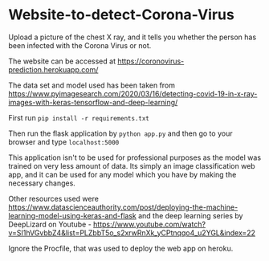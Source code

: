 # Website-to-detect-Corona-Virus

Upload a picture of the chest X ray, and it tells you whether the person has been infected with the Corona Virus or not.

The website can be accessed at https://coronovirus-prediction.herokuapp.com/

The data set and model used has been taken from https://www.pyimagesearch.com/2020/03/16/detecting-covid-19-in-x-ray-images-with-keras-tensorflow-and-deep-learning/

First run `pip install -r requirements.txt`

Then run the flask application by `python app.py` and then go to your browser and type `localhost:5000`

This application isn't to be used for professional purposes as the model was trained on very less amount of data. Its simply an image classification web app, and it can be used for any model which you have by making the necessary changes.

Other resources used were https://www.datascienceauthority.com/post/deploying-the-machine-learning-model-using-keras-and-flask and the deep learning series by DeepLizard on Youtube - https://www.youtube.com/watch?v=SI1hVGvbbZ4&list=PLZbbT5o_s2xrwRnXk_yCPtnqqo4_u2YGL&index=22

Ignore the Procfile, that was used to deploy the web app on heroku.

